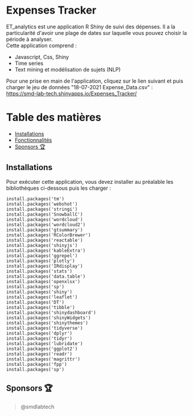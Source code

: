 # Expenses Tracker  
ET_analytics est une application R Shiny de suivi des dépenses. Il a la particularité d'avoir une plage de dates sur laquelle vous pouvez choisir la période à analyser.  
Cette application comprend :
- Javascript, Css, Shiny
- Time series
- Text mining et modélisation de sujets (NLP)  

Pour une prise en main de l'application, cliquez sur le lien suivant et puis charger le jeu de données "18-07-2021 Expense_Data.csv" :  
https://smd-lab-tech.shinyapps.io/Expenses_Tracker/

# Table des matières 
- [Installations](#install)
- [Fonctionnalités](#features)
- [Sponsors 🏆](#sponsors)

<h2 id="install">Installations</h2>

Pour exécuter cette application, vous devez installer au préalable les bibliothèques ci-dessous puis les charger :

```
install.packages('tm')
install.packages('webshot')
install.packages('stringi')
install.packages('SnowballC')
install.packages('wordcloud')
install.packages('wordcloud2')
install.packages('gtsummary')
install.packages('RColorBrewer')
install.packages('reactable')
install.packages('shinyjs')
install.packages('kableExtra')
install.packages('ggrepel')
install.packages('plotly')
install.packages('IRdisplay')
install.packages('stats')
install.packages('data.table')
install.packages('openxlsx')                
install.packages('sp')
install.packages('shiny')
install.packages('leaflet')
install.packages('DT')
install.packages('tibble') 
install.packages('shinydashboard')
install.packages('shinyWidgets')
install.packages('shinythemes')
install.packages('tidyverse')
install.packages('dplyr')
install.packages('tidyr')
install.packages('lubridate')
install.packages('ggplot2')
install.packages('readr')
install.packages('magrittr')
install.packages('fpp')
install.packages('sp')
```


<h2 id="sponsors">

Sponsors 🏆

</h2>

> @smdlabtech



